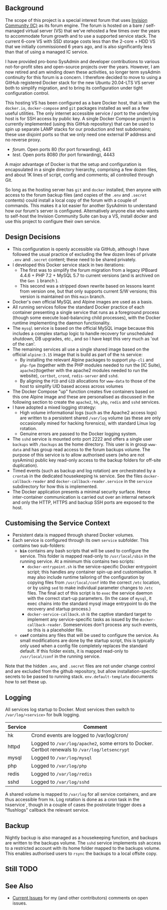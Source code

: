 ## Background

The scope of this project is a special interest forum that uses [Invision Community (IC)](https://invisioommunity.com/) as its forum engine.  The forum is hosted on a bare / self-managed virtual server (VS) that we've rehosted a few times over the years to accommodate forum growth and to use a supported service stack.  The current 6-core VS with SSD storage costs less than the 2-core + HDD VS that we initially commissioned 6 years ago, and is also significantly less than that of using a managed IC service.

I have provided pro-bono SysAdmin and developer contributions to various not-for-profit sites and open-source projects over the years.  However, I am now retired and am winding down these activities, so longer term sysAdmin continuity for this forum is a concern. I therefore decided to move to using a GitHub registered Docker stack for the new Ubuntu 20.04-LTS VS server both to simplify migration, and to bring its configuration under tight configuration control.

This hosting VS has been configured as a bare Docker host, that is with the `docker.io`, `docker-compose` and `git` packages installed as well as a few useful utilities.
The only internet accessible service / port to the underlying host is for SSH access by public key.  A single Docker Compose project is currently implemented (using this GitHub repository) that can be used to spin up separate LAMP stacks for our production and test subdomains; these use disjoint ports so that we only need one external IP address and no reverse proxy.
-  *forum*.  Open ports 80 (for port forwarding), 443
-  *test*.   Open ports 8080 (for port forwarding), 4443

A major advantage of Docker is that the setup and configuration is encapsulated in a single directory hierarchy, comprising a few dozen files, and about 1K lines of script, config and comments; all controlled through Git.

So long as the hosting server has `git` and `docker`  installed, then anyone with access to the forum backup files (and copies of the `.env` and `.secret` contents) could install a local copy of the forum with a couple of commands.  This makes it a lot easier for another SysAdmin to understand how our forum's server is configured.  Alternatively anyone else who wants to self-host the Invision Community Suite can buy a VS, install docker and use this project to configure their own service.

## Design Decisions

*  This configuration is openly accessible via GitHub, although I have followed the usual practice of excluding the few dozen lines of private `.env` and `.secret` content; these need to be shared privately.
*  I developed this Docker service stack in two iterations:
    *  The first was to simplify the forum migration from a legacy IPBoard 4.4.6 + PHP 7.2 + MySQL 5.7 to current versions (and is archived on the `Gen 1` branch ).
    *  This second was a stripped down rewrite based on lessons learnt from version one, but that only supports current S/W versions; this version is maintained on this `main` branch.
*  Docker's own official MySQL and Alpine images are used as a basis.
*  All running services follow the standard Docker practice of each container presenting a single service that runs as a foreground process (though some execute load-balancing child processes), with the Docker runtime implementing the daemon functionality.
*  The `mysql` service is based on the official MySQL image because this includes a complex startup logic to handle recovery for unscheduled shutdown, DB upgrades, etc., and so I have kept this very much as 'out of the can'.
*  The remaining services all use a single shared image based on the official `alpine:3.15` image that is build as part of the `hk` service:
    *  By installing the relevant Alpine packages to support `php-cli` and `php-fpm` (together with the PHP modules needed to run the [IC Suite), `apache2`(together with the apache2 modules needed to run the website), `certbot`, `crond`, `redis-server` and `sshd`.
    *  By aligning the `PID` and `GID` allocations for `www-data` to those of the host to simplify UID based access across volumes
*  The Docker Compose "up" function creates five containers based on this one Alpine image and these are personalised as discussed in the following section to create the `apache2`, `hk`, `php`, `redis` and `sshd` services.
*  I have adopted a mixed logging strategy:
    *  High volume informational logs (such as the Apache2 access logs) are written to a persistent shared `/var/log` volume (as these are only occasionally mined for hacking forensics), with standard Linux log rotation.
    *  Genuine errors are passed to the Docker logging system.
*   The `sshd` service is mounted onto port 2222 and offers a single user `backups` with `/backups` as the home directory. This user is in group `www-data` and has group read access to the forum backups volume.  The purpose of this service is to allow authorised users (who are not sysAmins) public key read-only access to the backup folders for off-site duplication).
*  Timed events (such as backup and log rotation) are orchestrated by a `crontab` in the dedicated housekeeping `hk` service. See the files `docker-callback-reader` and `docker-callback-reader.service` in the `service` subdirectory for how this is implemented.
*  The Docker application presents a minimal security surface.  Hence inter-container communication is carried out over an internal network and only the HTTP, HTTPS and backup SSH ports are exposed to the host.

## Customising the Service Context

*  Persistent data is mapped through shared Docker volumes.
*  Each service is configured through its own `service` subfolder.  This contains two sub-folders:
    *   **`bin`** contains any bash scripts that will be used to configure the service.  This folder is mapped read-only to `/usr/local/sbin` in the running service.  At a minimum this contains two scripts:
        *  `docker-entrypoint.sh` is the service-specific Docker entrypoint script; this handles any container spin-up and customisation.  It may also include runtime tailoring of the configuration by copying files from `/usr/local/conf` into the correct `/etc` location, or by using `sed` to make individual parameter changes to `/etc` files.  The final act of this script is to `exec` the service daemon with the correct start-up parameters.  (In the case of `mysql`, it exec chains into the standard mysql image entrypoint to do the recovery and startup process.)
        *  `docker-service-callback.sh` is the captive standard target to implement any service-specific tasks as issued by the `docker-callback-reader`.  Someservices don't process any such events, so this is a placeholder file.
    *   **`conf`** contains any files that will be used to configure the service.  As small modifications are done by the startup script, this is typically only used when a config file completely replaces the standard default.  If this folder exists, it is mapped read-only to `/usr/local/conf` in the running service.

Note that the hidden `.env`, and `.secret` files are not under change control and are excluded from the github repository, but allow installation-specific secrets to be passed to running stack. `env.default-template` documents how to set these up.

## Logging

All services log startup to Docker.  Most services then switch to `/var/log/<service>` for bulk logging.

| Service | Comment |
| ------- | ------- |
| hk      | Crond events are logged to /var/log/cron/ |
| httpd   | Logged to `/var/log/apache2`, some errors to Docker. Certbot renewals to  `/var/log/letsencrypt` |
| mysql   | Logged to `/var/log/mysql` |
| php     | Logged to `/var/log/php` |
| redis   | Logged to `/var/log/redis` |
| sshd    | Logged to `/var/log/sshd` |

A shared volume is mapped to `/var/log` for all service containers, and are thus accessible from `hk`.  Log rotation is done as a cron task in the `hk`service`, though in a couple of cases the postrotate trigger does a "flushlogs" callback the relevant service.

## Backup

Nightly backup is also managed as a housekeeping function, and backups are written to the
backups volume.  The `sshd` service implements ssh access to a restricted account with
its home folder mapped to the backups volume.  This enables authorised users to `rsync`
the backups to a local offsite copy.

##  Still TODO

## See Also

*  [Current Issues](//github.com/TerryE/docker-buildhub/issues) for my (and other contributors) comments on open issues.
